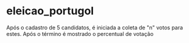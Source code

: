 # eleicao_portugol
Após o cadastro de 5 candidatos, é iniciada a coleta de "n" votos para estes. Após o término é mostrado o percentual de votação
